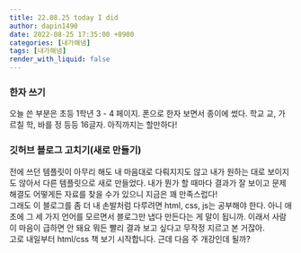 ```yaml
---
title: 22.08.25 today I did
author: dapin1490
date: 2022-08-25 17:35:00 +0900
categories: [내가해냄]
tags: [내가해냄]
render_with_liquid: false
---
```


### 한자 쓰기
오늘 쓴 부분은 초등 1학년 3 - 4 페이지. 폰으로 한자 보면서 종이에 썼다. 학교 교, 가르칠 학, 바를 정 등등 16글자. 아직까지는 할만하다!   
   
### 깃허브 블로그 고치기(새로 만들기)
전에 쓰던 템플릿이 아무리 해도 내 마음대로 다뤄지지도 않고 내가 원하는 대로 보이지도 않아서 다른 템플릿으로 새로 만들었다. 내가 뭔가 할 때마다 결과가 잘 보이고 문제 해결도 어떻게든 자료를 찾을 수가 있으니 지금은 꽤 만족스럽다!   
그래도 이 블로그를 좀 더 내 손발처럼 다루려면 html, css, js는 공부해야 한다. 아니 애초에 그 세 가지 언어를 모르면서 블로그만 냅다 만든다는 게 말이 됩니까. 이래서 사람이 마음이 급하면 안 돼요 뭐든 빨리 결과 보고 싶다고 무작정 지르고 본 거잖아.   
고로 내일부터 html/css 책 보기 시작합니다. 근데 다음 주 개강인데 될까?